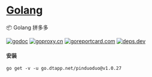 <h1>
<a href="https://www.dtapp.net/">Golang</a>
</h1>

📦 Golang 拼多多

[comment]: <> (go)
[![godoc](https://pkg.go.dev/badge/go.dtapp.net/pinduoduo?status.svg)](https://pkg.go.dev/go.dtapp.net/pinduoduo)
[![goproxy.cn](https://goproxy.cn/stats/go.dtapp.net/pinduoduo/badges/download-count.svg)](https://goproxy.cn/stats/go.dtapp.net/pinduoduo)
[![goreportcard.com](https://goreportcard.com/badge/go.dtapp.net/pinduoduo)](https://goreportcard.com/report/go.dtapp.net/pinduoduo)
[![deps.dev](https://img.shields.io/badge/deps-go-red.svg)](https://deps.dev/go/go.dtapp.net%2Fpinduoduo)

#### 安装

```shell
go get -v -u go.dtapp.net/pinduoduo@v1.0.27
```